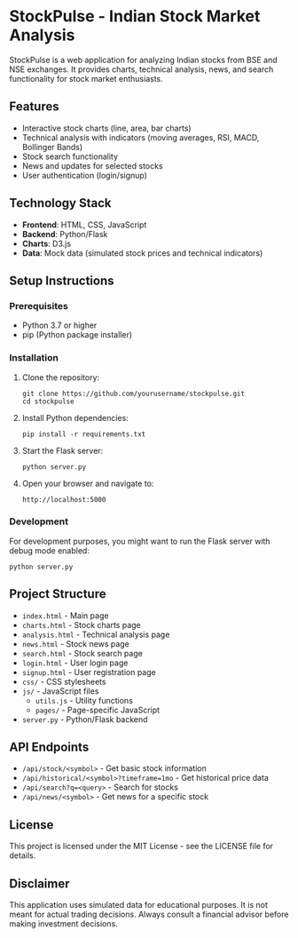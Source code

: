 
# StockPulse - Indian Stock Market Analysis

StockPulse is a web application for analyzing Indian stocks from BSE and NSE exchanges. It provides charts, technical analysis, news, and search functionality for stock market enthusiasts.

## Features

- Interactive stock charts (line, area, bar charts)
- Technical analysis with indicators (moving averages, RSI, MACD, Bollinger Bands)
- Stock search functionality
- News and updates for selected stocks
- User authentication (login/signup)

## Technology Stack

- **Frontend**: HTML, CSS, JavaScript
- **Backend**: Python/Flask
- **Charts**: D3.js
- **Data**: Mock data (simulated stock prices and technical indicators)

## Setup Instructions

### Prerequisites

- Python 3.7 or higher
- pip (Python package installer)

### Installation

1. Clone the repository:
   ```
   git clone https://github.com/yourusername/stockpulse.git
   cd stockpulse
   ```

2. Install Python dependencies:
   ```
   pip install -r requirements.txt
   ```

3. Start the Flask server:
   ```
   python server.py
   ```

4. Open your browser and navigate to:
   ```
   http://localhost:5000
   ```

### Development

For development purposes, you might want to run the Flask server with debug mode enabled:

```
python server.py
```

## Project Structure

- `index.html` - Main page
- `charts.html` - Stock charts page
- `analysis.html` - Technical analysis page
- `news.html` - Stock news page
- `search.html` - Stock search page
- `login.html` - User login page
- `signup.html` - User registration page
- `css/` - CSS stylesheets
- `js/` - JavaScript files
  - `utils.js` - Utility functions
  - `pages/` - Page-specific JavaScript
- `server.py` - Python/Flask backend

## API Endpoints

- `/api/stock/<symbol>` - Get basic stock information
- `/api/historical/<symbol>?timeframe=1mo` - Get historical price data
- `/api/search?q=<query>` - Search for stocks
- `/api/news/<symbol>` - Get news for a specific stock

## License

This project is licensed under the MIT License - see the LICENSE file for details.

## Disclaimer

This application uses simulated data for educational purposes. It is not meant for actual trading decisions. Always consult a financial advisor before making investment decisions.
